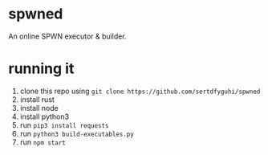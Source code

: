# spwned
An online SPWN executor & builder.

# running it
1. clone this repo using `git clone https://github.com/sertdfyguhi/spwned`
2. install rust
3. install node
4. install python3
5. run `pip3 install requests`
6. run `python3 build-executables.py`
7. run `npm start`